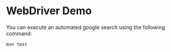 # WebDriver Demo
You can execute an automated google search using the following command:

    mvn test
